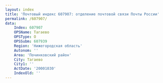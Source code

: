 ```yaml
---
layout: index
title: 'Почтовый индекс 607907: отделение почтовой связи Почты России'
permalink: /607907/
data:
    Index: 607907
    OPSName: Тагаево
    OPSType: О
    OPSSubm: 607939
    Region: 'Нижегородская область'
    Autonom: ''
    Area: 'Починковский район'
    City: Тагаево
    City1: ''
    ActDate: '20001030'
    IndexOld: ''
---
```

